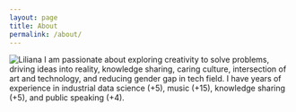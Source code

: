 ```yaml
---
layout: page
title: About
permalink: /about/
---
```

![Liliana](https://raw.github.com/LilianaArguello/lilianaarguello.github.io/main/docs/img/liliana.jpg)
I am passionate about exploring creativity to solve problems, driving ideas into reality, knowledge sharing, caring culture, intersection of art and technology, and reducing gender gap in tech field. I have years of experience in industrial data science (+5), music (+15), knowledge sharing (+5), and public speaking (+4).
